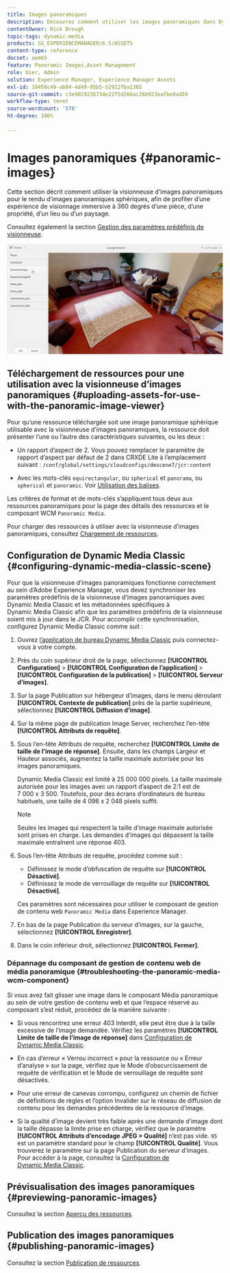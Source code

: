 ```yaml
---
title: Images panoramiques
description: Découvrez comment utiliser les images panoramiques dans Dynamic Media.
contentOwner: Rick Brough
topic-tags: dynamic-media
products: SG_EXPERIENCEMANAGER/6.5/ASSETS
content-type: reference
docset: aem65
feature: Panoramic Images,Asset Management
role: User, Admin
solution: Experience Manager, Experience Manager Assets
exl-id: 18458c49-ab84-4d49-95b5-52922fba1365
source-git-commit: c3e9029236734e22f5d266ac26b923eafbe0a459
workflow-type: tm+mt
source-wordcount: '578'
ht-degree: 100%

---
```


# Images panoramiques {#panoramic-images}

Cette section décrit comment utiliser la visionneuse d’images panoramiques pour le rendu d’images panoramiques sphériques, afin de profiter d’une expérience de visionnage immersive à 360 degrés d’une pièce, d’une propriété, d’un lieu ou d’un paysage.

Consultez également la section [Gestion des paramètres prédéfinis de visionneuse](/help/assets/managing-viewer-presets.md).

![panoramic-image2](assets/panoramic-image2.png)

## Téléchargement de ressources pour une utilisation avec la visionneuse d’images panoramiques {#uploading-assets-for-use-with-the-panoramic-image-viewer}

Pour qu’une ressource téléchargée soit une image panoramique sphérique utilisable avec la visionneuse d’images panoramiques, la ressource doit présenter l’une ou l’autre des caractéristiques suivantes, ou les deux :

* Un rapport d’aspect de 2.
Vous pouvez remplacer le paramètre de rapport d’aspect par défaut de 2 dans CRXDE Lite à l’emplacement suivant :
  `/conf/global/settings/cloudconfigs/dmscene7/jcr:content`

* Avec les mots-clés `equirectangular`, ou `spherical` et `panorama`, ou `spherical` et `panoramic`. Voir [Utilisation des balises](/help/sites-authoring/tags.md).

Les critères de format et de mots-clés s’appliquent tous deux aux ressources panoramiques pour la page des détails des ressources et le composant WCM `Panoramic Media`.

Pour charger des ressources à utiliser avec la visionneuse d’images panoramiques, consultez [Chargement de ressources](/help/assets/manage-assets.md#uploading-assets).

## Configuration de Dynamic Media Classic {#configuring-dynamic-media-classic-scene}

Pour que la visionneuse d’images panoramiques fonctionne correctement au sein d’Adobe Experience Manager, vous devez synchroniser les paramètres prédéfinis de la visionneuse d’images panoramiques avec Dynamic Media Classic et les métadonnées spécifiques à Dynamic Media Classic afin que les paramètres prédéfinis de la visionneuse soient mis à jour dans le JCR. Pour accomplir cette synchronisation, configurez Dynamic Media Classic comme suit :

1. Ouvrez [l’application de bureau Dynamic Media Classic](https://experienceleague.adobe.com/docs/dynamic-media-classic/using/getting-started/signing-out.html?lang=fr#getting-started) puis connectez-vous à votre compte.

1. Près du coin supérieur droit de la page, sélectionnez **[!UICONTROL Configuration]** > **[!UICONTROL Configuration de l’application]** > **[!UICONTROL Configuration de la publication]** > **[!UICONTROL Serveur d’images]**.
1. Sur la page Publication sur hébergeur d’images, dans le menu déroulant **[!UICONTROL Contexte de publication]** près de la partie supérieure, sélectionnez **[!UICONTROL Diffusion d’image]**.

1. Sur la même page de publication Image Server, recherchez l’en-tête **[!UICONTROL Attributs de requête]**.
1. Sous l’en-tête Attributs de requête, recherchez **[!UICONTROL Limite de taille de l’image de réponse]**. Ensuite, dans les champs Largeur et Hauteur associés, augmentez la taille maximale autorisée pour les images panoramiques.

   Dynamic Media Classic est limité à 25 000 000 pixels. La taille maximale autorisée pour les images avec un rapport d’aspect de 2:1 est de 7 000 x 3 500. Toutefois, pour des écrans d’ordinateurs de bureau habituels, une taille de 4 096 x 2 048 pixels suffit.

   >[!NOTE]
   >
   >Seules les images qui respectent la taille d’image maximale autorisée sont prises en charge. Les demandes d’images qui dépassent la taille maximale entraînent une réponse 403.

1. Sous l’en-tête Attributs de requête, procédez comme suit :

   * Définissez le mode d’obfuscation de requête sur **[!UICONTROL Désactivé]**.
   * Définissez le mode de verrouillage de requête sur **[!UICONTROL Désactivé]**.

   Ces paramètres sont nécessaires pour utiliser le composant de gestion de contenu web `Panoramic Media` dans Experience Manager.

1. En bas de la page Publication du serveur d’images, sur la gauche, sélectionnez **[!UICONTROL Enregistrer]**.

1. Dans le coin inférieur droit, sélectionnez **[!UICONTROL Fermer]**.

### Dépannage du composant de gestion de contenu web de média panoramique {#troubleshooting-the-panoramic-media-wcm-component}

Si vous avez fait glisser une image dans le composant Média panoramique au sein de votre gestion de contenu web et que l’espace réservé au composant s’est réduit, procédez de la manière suivante :

* Si vous rencontrez une erreur 403 Interdit, elle peut être due à la taille excessive de l’image demandée. Vérifiez les paramètres **[!UICONTROL Limite de taille de l’image de réponse]** dans [Configuration de Dynamic Media Classic](/help/assets/panoramic-images.md#configuring-dynamic-media-classic-scene).

* En cas d’erreur « Verrou incorrect » pour la ressource ou « Erreur d’analyse » sur la page, vérifiez que le Mode d’obscurcissement de requête de vérification et le Mode de verrouillage de requête sont désactivés.
* Pour une erreur de canevas corrompu, configurez un chemin de fichier de définitions de règles et l’option Invalider sur le réseau de diffusion de contenu pour les demandes précédentes de la ressource d’image.
* Si la qualité d’image devient très faible après une demande d’image dont la taille dépasse la limite prise en charge, vérifiez que le paramètre **[!UICONTROL Attributs d’encodage JPEG > Qualité]** n’est pas vide. `95` est un paramètre standard pour le champ **[!UICONTROL Qualité]**. Vous trouverez le paramètre sur la page Publication du serveur d’images. Pour accéder à la page, consultez la [Configuration de Dynamic Media Classic](/help/assets/panoramic-images.md#configuring-dynamic-media-classic-scene).

## Prévisualisation des images panoramiques {#previewing-panoramic-images}

Consultez la section [Aperçu des ressources](/help/assets/previewing-assets.md).

## Publication des images panoramiques {#publishing-panoramic-images}

Consultez la section [Publication de ressources](/help/assets/publishing-dynamicmedia-assets.md).
